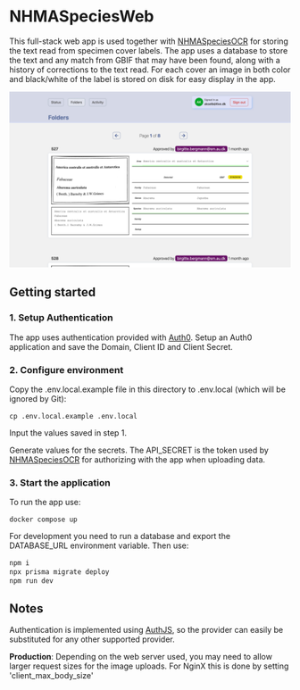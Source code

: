 # NHMASpeciesWeb

This full-stack web app is used together with [NHMASpeciesOCR](https://github.com/Aksel147/NHMASpeciesOCR) for storing the text read from specimen cover labels. The app uses a database to store the text and any match from GBIF that may have been found, along with a history of corrections to the text read. For each cover an image in both color and black/white of the label is stored on disk for easy display in the app.

![screenshot](./docs/screenshot.png)

## Getting started

### 1. Setup Authentication

The app uses authentication provided with [Auth0](https://auth0.com/docs). Setup an Auth0 application and save the Domain, Client ID and Client Secret.

### 2. Configure environment

Copy the .env.local.example file in this directory to .env.local (which will be ignored by Git):

```
cp .env.local.example .env.local
```

Input the values saved in step 1.

Generate values for the secrets. The API_SECRET is the token used by [NHMASpeciesOCR](https://github.com/Aksel147/NHMASpeciesOCR) for authorizing with the app when uploading data.

### 3. Start the application

To run the app use:

```
docker compose up
```

For development you need to run a database and export the DATABASE_URL environment variable. Then use:

```
npm i
npx prisma migrate deploy
npm run dev
```

## Notes

Authentication is implemented using [AuthJS](https://authjs.dev/), so the provider can easily be substituted for any other supported provider.

**Production**: Depending on the web server used, you may need to allow larger request sizes for the image uploads. For NginX this is done by setting 'client_max_body_size'

